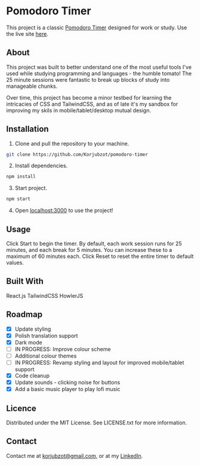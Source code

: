 # Pomodoro Timer

This project is a classic [Pomodoro Timer](https://en.wikipedia.org/wiki/Pomodoro_Technique) designed for work or study. Use the live site [here](https://pomodoro-tailwind.netlify.app/).

## About

This project was built to better understand one of the most useful tools I've used while studying programming and languages - the humble tomato! The 25 minute sessions were fantastic to break up blocks of study into manageable chunks.

Over time, this project has become a minor testbed for learning the intricacies of CSS and TailwindCSS, and as of late it's my sandbox for improving my skils in mobile/tablet/desktop mutual design.

## Installation

1. Clone and pull the repository to your machine.

```bash
git clone https://github.com/Korjubzot/pomodoro-timer
```

2. Install dependencies.

```bash
npm install
```

3. Start project.

```bash
npm start
```

4. Open [localhost:3000](http://localhost:3000) to use the project!

## Usage

Click Start to begin the timer. By default, each work session runs for 25 minutes, and each break for 5 minutes. You can increase these to a maximum of 60 minutes each. Click Reset to reset the entire timer to default values.

## Built With

React.js
TailwindCSS
HowlerJS

## Roadmap

- [x] Update styling
- [x] Polish translation support
- [x] Dark mode
- [ ] IN PROGRESS: Improve colour scheme
- [ ] Additional colour themes
- [ ] IN PROGRESS: Revamp styling and layout for improved mobile/tablet support
- [x] Code cleanup
- [x] Update sounds - clicking noise for buttons
- [x] Add a basic music player to play lofi music

## Licence

Distributed under the MIT License. See LICENSE.txt for more information.

## Contact

Contact me at korjubzot@gmail.com, or at my [LinkedIn](https://www.linkedin.com/in/william-walker-ab0013278/).
